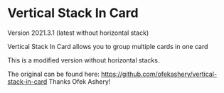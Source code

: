 # Vertical Stack In Card

Version 2021.3.1 (latest without horizontal stack)

Vertical Stack In Card allows you to group multiple cards in one card

This is a modified version without horizontal stacks.

The original can be found here:
https://github.com/ofekashery/vertical-stack-in-card
Thanks Ofek Ashery!
